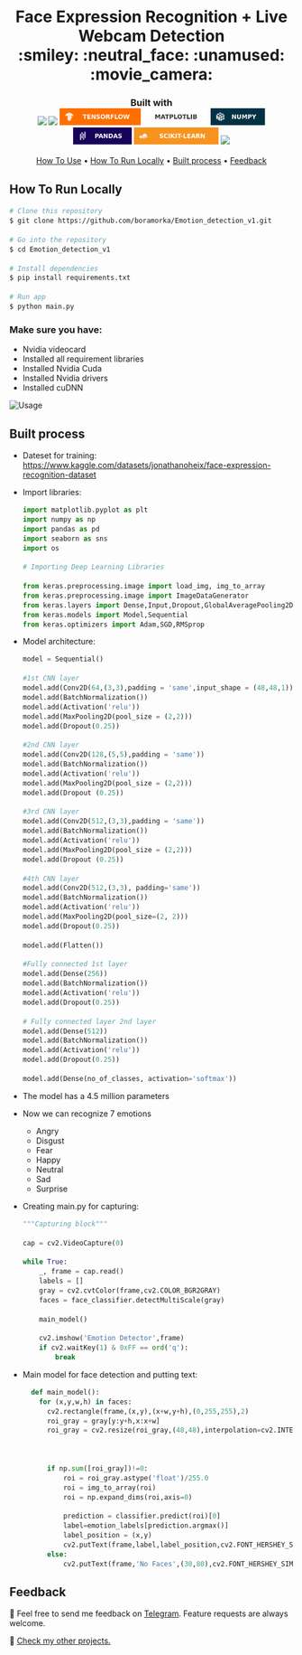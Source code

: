 <h1 align="center">
  <br>
 Face Expression Recognition + Live Webcam Detection <br>
 :smiley: :neutral_face: :unamused: :movie_camera:
</h1>


<h3 align="center">
  Built with
  <br>
    <img src="https://img.shields.io/badge/python-3670A0?style=for-the-badge&logo=python&logoColor=ffdd54" height="30">
    <img src="https://img.shields.io/badge/opencv-%23white.svg?style=for-the-badge&logo=opencv&logoColor=white" height="30">
    <img src="https://raw.githubusercontent.com/boramorka/usercontent/aad4d15178483720bcc0562617c86a7c84a7d257/shields.io/tensorflow.svg" height="30">
    <img src="https://raw.githubusercontent.com/boramorka/usercontent/aad4d15178483720bcc0562617c86a7c84a7d257/shields.io/matplotlib.svg" height="30">
    <img src="https://raw.githubusercontent.com/boramorka/usercontent/aad4d15178483720bcc0562617c86a7c84a7d257/shields.io/numpy.svg" height="30">
    <img src="https://raw.githubusercontent.com/boramorka/usercontent/aad4d15178483720bcc0562617c86a7c84a7d257/shields.io/pandas.svg" height="30">
    <img src="https://raw.githubusercontent.com/boramorka/usercontent/aad4d15178483720bcc0562617c86a7c84a7d257/shields.io/scikit-learn.svg" height="30">
    <img src="https://img.shields.io/badge/github-%23121011.svg?style=for-the-badge&logo=github&logoColor=green" height="30">
</h3>

<p align="center">
  <a href="#how-to-use">How To Use</a> •
  <a href="#how-to-run-locally">How To Run Locally</a> •
  <a href="#built-process">Built process</a> •
  <a href="#feedback">Feedback</a>
</p>

## How To Run Locally

  ``` bash
  # Clone this repository
  $ git clone https://github.com/boramorka/Emotion_detection_v1.git

  # Go into the repository
  $ cd Emotion_detection_v1

  # Install dependencies
  $ pip install requirements.txt

  # Run app
  $ python main.py
  ```

### Make sure you have:
- Nvidia videocard
- Installed all requirement libraries
- Installed Nvidia Cuda
- Installed Nvidia drivers
- Installed cuDNN
  
![Usage](https://github.com/boramorka/usercontent/blob/main/face-detection/face-detection.gif?raw=true)

## Built process

- Dateset for training: https://www.kaggle.com/datasets/jonathanoheix/face-expression-recognition-dataset

- Import libraries:
  ```python
  import matplotlib.pyplot as plt
  import numpy as np
  import pandas as pd
  import seaborn as sns
  import os

  # Importing Deep Learning Libraries

  from keras.preprocessing.image import load_img, img_to_array
  from keras.preprocessing.image import ImageDataGenerator
  from keras.layers import Dense,Input,Dropout,GlobalAveragePooling2D,Flatten,Conv2D,BatchNormalization,Activation,MaxPooling2D
  from keras.models import Model,Sequential
  from keras.optimizers import Adam,SGD,RMSprop
  ```
- Model architecture:
  

  ```python
  model = Sequential()

  #1st CNN layer
  model.add(Conv2D(64,(3,3),padding = 'same',input_shape = (48,48,1)))
  model.add(BatchNormalization())
  model.add(Activation('relu'))
  model.add(MaxPooling2D(pool_size = (2,2)))
  model.add(Dropout(0.25))

  #2nd CNN layer
  model.add(Conv2D(128,(5,5),padding = 'same'))
  model.add(BatchNormalization())
  model.add(Activation('relu'))
  model.add(MaxPooling2D(pool_size = (2,2)))
  model.add(Dropout (0.25))

  #3rd CNN layer
  model.add(Conv2D(512,(3,3),padding = 'same'))
  model.add(BatchNormalization())
  model.add(Activation('relu'))
  model.add(MaxPooling2D(pool_size = (2,2)))
  model.add(Dropout (0.25))

  #4th CNN layer
  model.add(Conv2D(512,(3,3), padding='same'))
  model.add(BatchNormalization())
  model.add(Activation('relu'))
  model.add(MaxPooling2D(pool_size=(2, 2)))
  model.add(Dropout(0.25))

  model.add(Flatten())

  #Fully connected 1st layer
  model.add(Dense(256))
  model.add(BatchNormalization())
  model.add(Activation('relu'))
  model.add(Dropout(0.25))

  # Fully connected layer 2nd layer
  model.add(Dense(512))
  model.add(BatchNormalization())
  model.add(Activation('relu'))
  model.add(Dropout(0.25))

  model.add(Dense(no_of_classes, activation='softmax'))

- The model has a 4.5 million parameters

- Now we can recognize 7 emotions 
  - Angry
  - Disgust
  - Fear
  - Happy
  - Neutral
  - Sad
  - Surprise

- Creating main.py for capturing:
  ```python
  """Capturing block"""

  cap = cv2.VideoCapture(0)

  while True:
      _, frame = cap.read()
      labels = []
      gray = cv2.cvtColor(frame,cv2.COLOR_BGR2GRAY)
      faces = face_classifier.detectMultiScale(gray)

      main_model()

      cv2.imshow('Emotion Detector',frame)
      if cv2.waitKey(1) & 0xFF == ord('q'):
          break
  ```

- Main model for face detection and putting text:
  ```python
    def main_model():
      for (x,y,w,h) in faces:
        cv2.rectangle(frame,(x,y),(x+w,y+h),(0,255,255),2)
        roi_gray = gray[y:y+h,x:x+w]
        roi_gray = cv2.resize(roi_gray,(48,48),interpolation=cv2.INTER_AREA)



        if np.sum([roi_gray])!=0:
            roi = roi_gray.astype('float')/255.0
            roi = img_to_array(roi)
            roi = np.expand_dims(roi,axis=0)

            prediction = classifier.predict(roi)[0]
            label=emotion_labels[prediction.argmax()]
            label_position = (x,y)
            cv2.putText(frame,label,label_position,cv2.FONT_HERSHEY_SIMPLEX,1,(0,255,0),2)
        else:
            cv2.putText(frame,'No Faces',(30,80),cv2.FONT_HERSHEY_SIMPLEX,1,(0,255,0),2)
    ```




## Feedback
:person_in_tuxedo: Feel free to send me feedback on [Telegram](https://t.me/boramorka). Feature requests are always welcome. 

:abacus: [Check my other projects.](https://github.com/boramorka)


